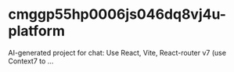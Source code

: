 # cmggp55hp0006js046dq8vj4u-platform
AI-generated project for chat: Use React, Vite, React-router v7 (use Context7 to ...
